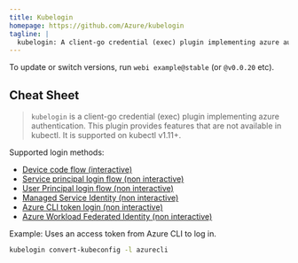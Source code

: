 ```yaml
---
title: Kubelogin
homepage: https://github.com/Azure/kubelogin
tagline: |
  kubelogin: A client-go credential (exec) plugin implementing azure authentication.
---
```


To update or switch versions, run `webi example@stable` (or `@v0.0.20` etc).

## Cheat Sheet

> `kubelogin` is a client-go credential (exec) plugin implementing azure
> authentication. This plugin provides features that are not available in
> kubectl. It is supported on kubectl v1.11+.

Supported login methods:

- [Device code flow (interactive)](https://github.com/Azure/kubelogin#device-code-flow-interactive)
- [Service principal login flow (non interactive)](https://github.com/Azure/kubelogin#service-principal-login-flow-non-interactive)
- [User Principal login flow (non interactive)](https://github.com/Azure/kubelogin#user-principal-login-flow-non-interactive)
- [Managed Service Identity (non interactive)](https://github.com/Azure/kubelogin#managed-service-identity-non-interactive)
- [Azure CLI token login (non interactive)](https://github.com/Azure/kubelogin#azure-cli-token-login-non-interactive)
- [Azure Workload Federated Identity (non interactive)](https://github.com/Azure/kubelogin#azure-workload-federated-identity-non-interactive)

Example: Uses an access token from Azure CLI to log in.

```sh
kubelogin convert-kubeconfig -l azurecli
```
